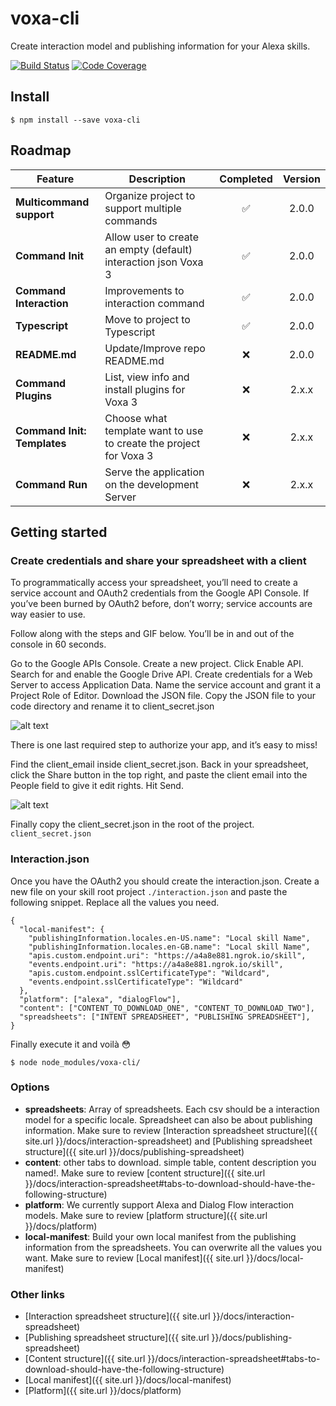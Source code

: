 # voxa-cli

Create interaction model and publishing information for your Alexa skills.

[![Build Status](https://travis-ci.org/VoxaAI/voxa-cli.svg?branch=staging)](https://travis-ci.org/VoxaAI/voxa-cli)
[![Code Coverage](https://codecov.io/gh/voxaai/voxa-cli/branch/staging/graph/badge.svg)](https://codecov.io/gh/VoxaAI/voxa-cli)


## Install

```
$ npm install --save voxa-cli
```

## Roadmap

| Feature | Description | Completed | Version |
|---------|-------------|:---------:|:-------:|
| **Multicommand support**  | Organize project to support multiple commands | ✅ | 2.0.0 |
| **Command Init** | Allow user to create an empty (default) interaction json Voxa 3 | ✅ | 2.0.0 |
| **Command Interaction** | Improvements to interaction command | ✅ | 2.0.0 |
| **Typescript** | Move to project to Typescript | ✅ | 2.0.0 |
| **README.md** | Update/Improve repo README.md | ❌ | 2.0.0 |
| **Command Plugins** | List, view info and install plugins for Voxa 3 | ❌ | 2.x.x |
| **Command Init: Templates** | Choose what template want to use to create the project for Voxa 3 | ❌ | 2.x.x |
| **Command Run** | Serve the application on the development Server | ❌ | 2.x.x |

## Getting started

### Create credentials and share your spreadsheet with a client

To programmatically access your spreadsheet, you’ll need to create a service account and OAuth2 credentials from the Google API Console. If you’ve been burned by OAuth2 before, don’t worry; service accounts are way easier to use.

Follow along with the steps and GIF below. You’ll be in and out of the console in 60 seconds.

Go to the Google APIs Console.
Create a new project.
Click Enable API. Search for and enable the Google Drive API.
Create credentials for a Web Server to access Application Data.
Name the service account and grant it a Project Role of Editor.
Download the JSON file.
Copy the JSON file to your code directory and rename it to client_secret.json

![alt text](https://www.twilio.com/blog/wp-content/uploads/2017/03/z5P3Wgwb468knWrP27VvpiWAAfZGuOu3gbxUrmi4RYQ2UmZr3wbDM1qTDEasNgsZYAhkDRQryo2vJ3LpvYekSbqntIG_YhO1RiIpVFmGrBwzDwASc8UTnGruTmnZTVZgAkGxPRgQ.png)

There is one last required step to authorize your app, and it’s easy to miss!

Find the client_email inside client_secret.json. Back in your spreadsheet, click the Share button in the top right, and paste the client email into the People field to give it edit rights. Hit Send.

![alt text](https://www.twilio.com/blog/wp-content/uploads/2017/03/2pzVvPzuNHokBSR2KXoPB9XC15xBF-qBCRJJq0Ut987IkqDVeL3sNdqY2oQj-1V1-2X-SdU33jAuwQ88_XxH703HFpoe7slpVUIniinIqbpz2zD6U2pd77C1iXT0Kzd4qFWb9pI0.png)

Finally copy the client_secret.json in the root of the project. `client_secret.json`

### Interaction.json

Once you have the OAuth2 you should create the interaction.json.
Create a new file on your skill root project `./interaction.json` and paste the following snippet. Replace all the values you need.

```
{
  "local-manifest": {
    "publishingInformation.locales.en-US.name": "Local skill Name",
    "publishingInformation.locales.en-GB.name": "Local skill Name",
    "apis.custom.endpoint.uri": "https://a4a8e881.ngrok.io/skill",
    "events.endpoint.uri": "https://a4a8e881.ngrok.io/skill",
    "apis.custom.endpoint.sslCertificateType": "Wildcard",
    "events.endpoint.sslCertificateType": "Wildcard"
  },
  "platform": ["alexa", "dialogFlow"],
  "content": ["CONTENT_TO_DOWNLOAD_ONE", "CONTENT_TO_DOWNLOAD_TWO"],
  "spreadsheets": ["INTENT SPREADSHEET", "PUBLISHING SPREADSHEET"],
}
```

Finally execute it and voilà :flushed:

```
$ node node_modules/voxa-cli/
```

### Options

* **spreadsheets**: Array of spreadsheets. Each csv should be a interaction model for a specific locale. Spreadsheet can also be about publishing information. Make sure to review [Interaction spreadsheet structure]({{ site.url }}/docs/interaction-spreadsheet) and [Publishing spreadsheet structure]({{ site.url }}/docs/publishing-spreadsheet)
* **content**: other tabs to download. simple table, content description you named!. Make sure to review [content structure]({{ site.url }}/docs/interaction-spreadsheet#tabs-to-download-should-have-the-following-structure)
* **platform**: We currently support Alexa and Dialog Flow interaction models. Make sure to review [platform structure]({{ site.url }}/docs/platform)
* **local-manifest**: Build your own local manifest from the publishing information from the spreadsheets. You can overwrite all the values you want. Make sure to review [Local manifest]({{ site.url }}/docs/local-manifest)


### Other links
 * [Interaction spreadsheet structure]({{ site.url }}/docs/interaction-spreadsheet)
 * [Publishing spreadsheet structure]({{ site.url }}/docs/publishing-spreadsheet)
 * [Content structure]({{ site.url }}/docs/interaction-spreadsheet#tabs-to-download-should-have-the-following-structure)
 * [Local manifest]({{ site.url }}/docs/local-manifest)
 * [Platform]({{ site.url }}/docs/platform)
